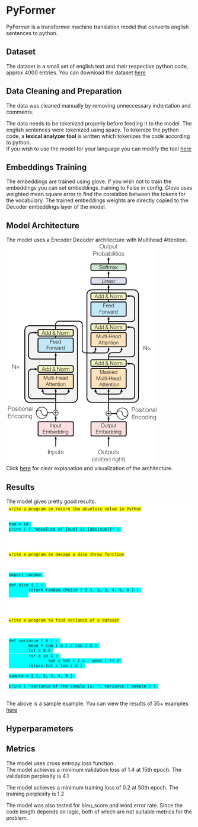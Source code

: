 # PyFormer

PyFormer is a transformer machine translation model that converts english sentences to python. 

## Dataset

The dataset is a small set of english text and their respective python code, approx 4000 entries. You can download the dataset [here](https://docs.google.com/document/d/1ztL3HDsDBb688PnaglBpfRLUZpZFNndHL90e23JIhy4/edit?usp=sharing)

## Data Cleaning and Preparation
The data was cleaned manually by removing unneccessary indentation and comments. 

The data needs to be tokenized  properly before feeding it to the model. The english sentences were tokenized using spacy.
To tokenize the python code, a **lexical analyzer tool** is written which tokenizes the code according to python.<br>
If you wish to use the model for your language you can modify the tool [here](https://github.com/vpsingh22/PyFormer/blob/master/data/lexical_analyzer.py)

## Embeddings Training
The embeddings are trained using glove. If you wish not to train the embeddings you can set embeddings_training to False in config.
Glove uses weighted mean square error to find the corelation between the tokens for the vocabulary. The trained embeddings weights are directly copied to the Decoder embeddings layer of the model.

## Model Architecture

The model uses a Encoder Decoder architecture with Multihead Attention.<br>
![architecure_image](./images/architecure_enc_dec.png)<br>
Click [here](https://dev.to/vpsingh22/detailed-explanation-to-attention-is-all-you-need-1ff4) for clear explanation and visualization of the architecture.

## Results
The model gives pretty good results.<br>
![ss14](./sample_outputs/ss14.png)<br>
The above is a sample example. You can view the results of 35+ examples [here](https://github.com/vpsingh22/PyFormer/blob/master/sample_outputs/README.md)

## Hyperparameters


## Metrics
The model uses cross entropy loss function. <br>
The model achieves a minimum validation loss of 1.4 at 15th epoch.
The validation perplexity is 4.1

The model achieves a minimum training loss of 0.2 at 50th epoch.
The training perplexity is 1.2

The model was also tested for bleu_score and word error rate. Since the code length depends on logic, both of which are not suitable metrics for the problem.
